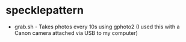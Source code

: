 # specklepattern

* grab.sh - Takes photos every 10s using gphoto2 (I used this with a Canon camera attached via USB to my computer)
